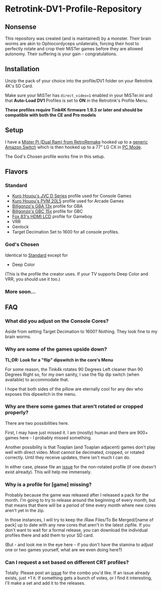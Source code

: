 # Retrotink-DV1-Profile-Repository

## Nonsense
This repository was created (and is maintained) by a monster. Their brain worms are akin to Ophiocordyceps unilateralis, forcing their host to perfectly rotate and crop their MiSTer games before they are allowed autonomy. Their suffering is your gain - congratulations.

## Installation
Unzip the pack of your choice into the profile/DV1 folder on your Retrotink 4K's SD Card.

Make sure your MiSTer has `direct_video=1` enabled in your MiSTer.ini and that **Auto-Load DV1** Profiles is set to **ON** in the Retrotink's Profile Menu.

**These profiles require Tink4K firmware 1.9.3 or later and should be compatible with both the CE and Pro models**

## Setup
I have a [Mister Pi (Dual Ram) from RetroRemake](https://retroremake.co/products/misterpi-preorder) hooked up to a [generic Amazon Switch](https://www.amazon.com/dp/B0CC4LGH2C) which is then hooked up to a 77" LG CX in [PC Mode](https://www.reddit.com/r/OLED/comments/j38q67/comment/g7d44aq/).

The God's Chosen profile works fine in this setup.

## Flavors
### Standard
- [Kuro Houou's JVC D Series](https://drive.google.com/drive/folders/1zxQqn36P6QPx3mu83SuNplTbbwID1YA2) profile used for Console Games
- [Kuro Houou's PVM 20L5](https://drive.google.com/drive/folders/1zxQqn36P6QPx3mu83SuNplTbbwID1YA2) profile used for Arcade Games
- [Billgonzo's GBA 13x](https://drive.google.com/file/d/1ufSYAiScmM7nV4Y4fwtUBcxVMxxL-RrZ/view?usp=drive_link) profile for GBA
- [Billgonzo's GBC 15x](https://drive.google.com/file/d/1ufSYAiScmM7nV4Y4fwtUBcxVMxxL-RrZ/view?usp=drive_link) profile for GBC
- [Fox 83's HDMI LCD](https://discord.com/channels/930567895069642762/1284516597523812364/1381670548861485106) profile for Gameboy
- VRR
- Genlock
- Target Decimation Set to 1600 for all console profiles.

### God's Chosen
Identical to [Standard](#Standard) except for
- Deep Color

(This is the profile the creator uses. If your TV supports Deep Color and VRR, you should use it too.)

### More soon...

## FAQ

### What did you adjust on the Console Cores?
Aside from setting Target Decimation to 1600? Nothing. They look fine to my brain worms.

### Why are some of the games upside down?
**TL;DR: Look for a "flip" dipswitch in the core's Menu**

For some reason, the Tink4k rotates 90 Degrees Left cleaner than 90 Degrees Right so, for my own sanity, I use the flip dip switch (when available) to accommodate that.

I hope that both sides of the pillow are eternally cool for any dev who exposes this dipswitch in the menu.

### Why are there some games that aren't rotated or cropped properly?
There are two possibilities here.

First, I may have just missed it. I am (mostly) human and there are 900+ games here - I probably missed something.

Another possibility is that Toaplan (and Toaplan adjacent) games don't play well with direct video. Most cannot be decimated, cropped, or rotated correctly. Until they receive updates, there isn't much I can do.

In either case, please file an [issue](https://github.com/TheJesusFish/Retrotink-DV1-Profile-Repository/issues) for the non-rotated profile (if one doesn't exist already). This will help me immensely.

### Why is a profile for [game] missing?
Probably because the game was released after I released a pack for the month. I'm going to try to release around the beginning of every month, but that means that there will be a period of time every month where new cores aren't yet in the zip.

In those instances, I will try to keep the /Raw Files/To Be Merged/[name of pack] up to date with any new cores that aren't in the latest zipfile. If you don't want to wait for a formal release, you can download the individual profiles there and add them to your SD card.

(But - and look me in the eye here - if you don't have the stamina to adjust one or two games yourself, what are we even doing here?)

### Can I request a set based on different CRT profiles?
Totally. Please post an [issue](https://github.com/TheJesusFish/Retrotink-DV1-Profile-Repository/issues) for the combo you'd like. If an issue already exists, just +1 it. If something gets a bunch of votes, or I find it interesting, I'll make a set and add it to the releases.
